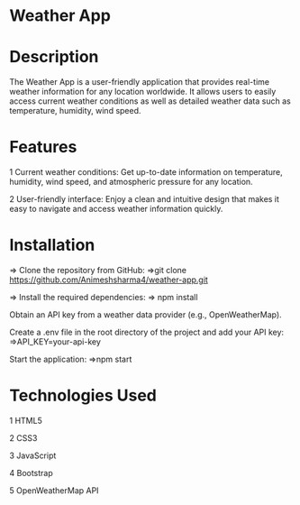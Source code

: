 # Weather App

# Description
The Weather App is a user-friendly application that provides real-time weather information for any location worldwide. It allows users to easily access current weather conditions as well as detailed weather data such as temperature, humidity, wind speed.

# Features
1  Current weather conditions: Get up-to-date information on temperature, humidity, wind speed, and atmospheric pressure for any location.

2   User-friendly interface: Enjoy a clean and intuitive design that makes it easy to navigate and access weather information quickly.

# Installation
=> Clone the repository from GitHub:
         =>git clone https://github.com/Animeshsharma4/weather-app.git
         
=> Install the required dependencies:
         => npm install

Obtain an API key from a weather data provider (e.g., OpenWeatherMap).

Create a .env file in the root directory of the project and add your API key:
        =>API_KEY=your-api-key

Start the application:
        =>npm start

# Technologies Used
1  HTML5 

2  CSS3

3  JavaScript

4  Bootstrap

5  OpenWeatherMap API

